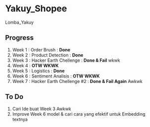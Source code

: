 # Yakuy_Shopee

Lomba_Yakuy

## Progress

1. Week 1 : Order Brush : <strong>Done</strong>
2. Week 2 : Product Detection : <strong>Done</strong>
3. Week 3 : Hacker Earth Chellenge : <strong>Done & Fail</strong> wkwk
4. Week 4 : <strong>OTW WKWK</strong>
5. Week 5 : Logistics : <strong>Done</strong>
6. Week 6 : Sentiment Analisis : <strong>OTW WKWK</strong>
7. Week 7 : Hacker Earth Chellenge #2 : <strong>Done & Fail Again</strong> Awkwk

## To Do

1. Cari Ide buat Week 3 Awkwk
2. Improve Week 6 model & cari cara yang efektif untuk Embedding textnya